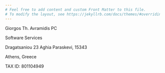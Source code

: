 ```yaml
---
# Feel free to add content and custom Front Matter to this file.
# To modify the layout, see https://jekyllrb.com/docs/themes/#overriding-theme-defaults
---
```


Giorgos Th. Avramidis PC

Software Services

Dragatsaniou 23
Aghia Paraskevi, 15343

Athens, Greece

TAX ID: 801104949
